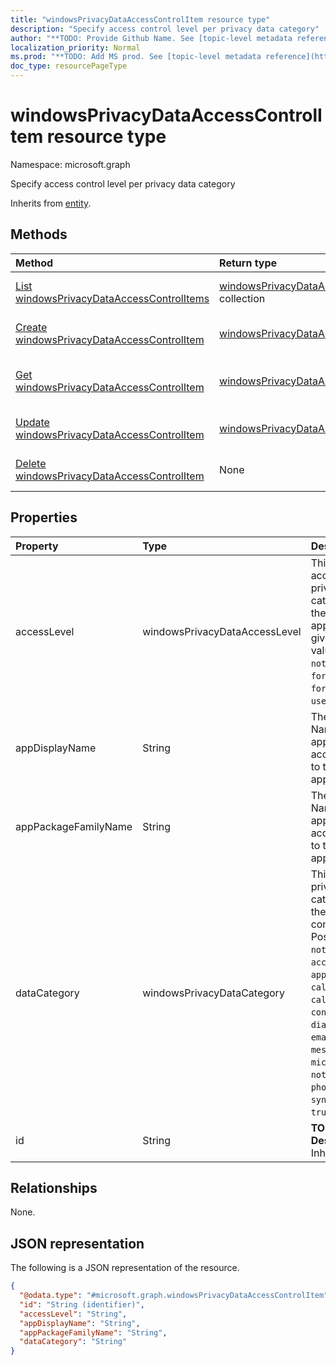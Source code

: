 ```yaml
---
title: "windowsPrivacyDataAccessControlItem resource type"
description: "Specify access control level per privacy data category"
author: "**TODO: Provide Github Name. See [topic-level metadata reference](https://msgo.azurewebsites.net/add/document/guidelines/metadata.html#topic-level-metadata)**"
localization_priority: Normal
ms.prod: "**TODO: Add MS prod. See [topic-level metadata reference](https://msgo.azurewebsites.net/add/document/guidelines/metadata.html#topic-level-metadata)**"
doc_type: resourcePageType
---
```


# windowsPrivacyDataAccessControlItem resource type

Namespace: microsoft.graph



Specify access control level per privacy data category


Inherits from [entity](../resources/entity.md).

## Methods
|Method|Return type|Description|
|:---|:---|:---|
|[List windowsPrivacyDataAccessControlItems](../api/windowsprivacydataaccesscontrolitem-list.md)|[windowsPrivacyDataAccessControlItem](../resources/windowsprivacydataaccesscontrolitem.md) collection|Get a list of the [windowsPrivacyDataAccessControlItem](../resources/windowsprivacydataaccesscontrolitem.md) objects and their properties.|
|[Create windowsPrivacyDataAccessControlItem](../api/windowsprivacydataaccesscontrolitem-create.md)|[windowsPrivacyDataAccessControlItem](../resources/windowsprivacydataaccesscontrolitem.md)|Create a new [windowsPrivacyDataAccessControlItem](../resources/windowsprivacydataaccesscontrolitem.md) object.|
|[Get windowsPrivacyDataAccessControlItem](../api/windowsprivacydataaccesscontrolitem-get.md)|[windowsPrivacyDataAccessControlItem](../resources/windowsprivacydataaccesscontrolitem.md)|Read the properties and relationships of a [windowsPrivacyDataAccessControlItem](../resources/windowsprivacydataaccesscontrolitem.md) object.|
|[Update windowsPrivacyDataAccessControlItem](../api/windowsprivacydataaccesscontrolitem-update.md)|[windowsPrivacyDataAccessControlItem](../resources/windowsprivacydataaccesscontrolitem.md)|Update the properties of a [windowsPrivacyDataAccessControlItem](../resources/windowsprivacydataaccesscontrolitem.md) object.|
|[Delete windowsPrivacyDataAccessControlItem](../api/windowsprivacydataaccesscontrolitem-delete.md)|None|Deletes a [windowsPrivacyDataAccessControlItem](../resources/windowsprivacydataaccesscontrolitem.md) object.|

## Properties
|Property|Type|Description|
|:---|:---|:---|
|accessLevel|windowsPrivacyDataAccessLevel|This indicates an access level for the privacy data category to which the specified application will be given to. Possible values are: `notConfigured`, `forceAllow`, `forceDeny`, `userInControl`.|
|appDisplayName|String|The Package Family Name of a Windows app. When set, the access level applies to the specified application.|
|appPackageFamilyName|String|The Package Family Name of a Windows app. When set, the access level applies to the specified application.|
|dataCategory|windowsPrivacyDataCategory|This indicates a privacy data category to which the specific access control will apply. Possible values are: `notConfigured`, `accountInfo`, `appsRunInBackground`, `calendar`, `callHistory`, `camera`, `contacts`, `diagnosticsInfo`, `email`, `location`, `messaging`, `microphone`, `motion`, `notifications`, `phone`, `radios`, `tasks`, `syncWithDevices`, `trustedDevices`.|
|id|String|**TODO: Add Description** Inherited from [entity](../resources/entity.md)|

## Relationships
None.

## JSON representation
The following is a JSON representation of the resource.
<!-- {
  "blockType": "resource",
  "keyProperty": "id",
  "@odata.type": "microsoft.graph.windowsPrivacyDataAccessControlItem",
  "baseType": "microsoft.graph.entity",
  "openType": false
}
-->
``` json
{
  "@odata.type": "#microsoft.graph.windowsPrivacyDataAccessControlItem",
  "id": "String (identifier)",
  "accessLevel": "String",
  "appDisplayName": "String",
  "appPackageFamilyName": "String",
  "dataCategory": "String"
}
```

